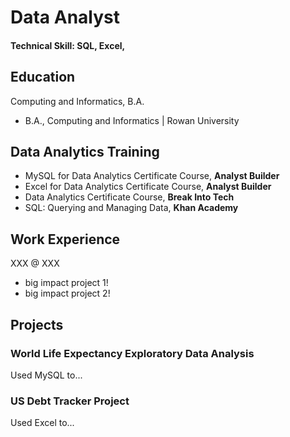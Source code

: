 # Data Analyst

#### Technical Skill: SQL, Excel, 

## Education
Computing and Informatics, B.A.
- B.A., Computing and Informatics | Rowan University

## Data Analytics Training
- MySQL for Data Analytics Certificate Course, **Analyst Builder**
- Excel for Data Analytics Certificate Course, **Analyst Builder**
- Data Analytics Certificate Course, **Break Into Tech**
- SQL: Querying and Managing Data, **Khan Academy**

## Work Experience
XXX @ XXX
- big impact project 1!
- big impact project 2!

## Projects
### World Life Expectancy Exploratory Data Analysis

Used MySQL to...

### US Debt Tracker Project

Used Excel to...

